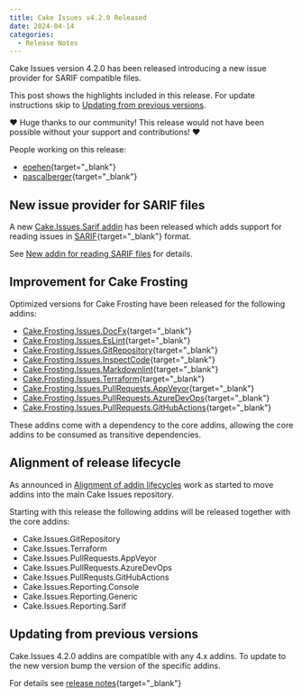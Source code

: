 ```yaml
---
title: Cake Issues v4.2.0 Released
date: 2024-04-14
categories:
  - Release Notes
---
```


Cake Issues version 4.2.0 has been released introducing a new issue provider for SARIF compatible files.

<!-- more -->

This post shows the highlights included in this release.
For update instructions skip to [Updating from previous versions](#updating-from-previous-versions).

❤ Huge thanks to our community! This release would not have been possible without your support and contributions! ❤

People working on this release:

* [eoehen](https://github.com/eoehen){target="_blank"}
* [pascalberger](https://github.com/pascalberger){target="_blank"}

## New issue provider for SARIF files

A new [Cake.Issues.Sarif addin] has been released which adds support for reading issues in [SARIF]{target="_blank"} format.

See [New addin for reading SARIF files](2024-04-14-sarif-issue-provider.md) for details.

## Improvement for Cake Frosting

Optimized versions for Cake Frosting have been released for the following addins:

* [Cake.Frosting.Issues.DocFx]{target="_blank"}
* [Cake.Frosting.Issues.EsLint]{target="_blank"}
* [Cake.Frosting.Issues.GitRepository]{target="_blank"}
* [Cake.Frosting.Issues.InspectCode]{target="_blank"}
* [Cake.Frosting.Issues.Markdownlint]{target="_blank"}
* [Cake.Frosting.Issues.Terraform]{target="_blank"}
* [Cake.Frosting.Issues.PullRequests.AppVeyor]{target="_blank"}
* [Cake.Frosting.Issues.PullRequests.AzureDevOps]{target="_blank"}
* [Cake.Frosting.Issues.PullRequests.GitHubActions]{target="_blank"}

These addins come with a dependency to the core addins, allowing the core addins to be consumed as transitive dependencies.

## Alignment of release lifecycle

As announced in [Alignment of addin lifecycles](2024-01-14-align-addin-lifecycle.md) work as started to move
addins into the main Cake Issues repository.

Starting with this release the following addins will be released together with the core addins:

* Cake.Issues.GitRepository
* Cake.Issues.Terraform
* Cake.Issues.PullRequests.AppVeyor
* Cake.Issues.PullRequests.AzureDevOps
* Cake.Issues.PullRequsts.GitHubActions
* Cake.Issues.Reporting.Console
* Cake.Issues.Reporting.Generic
* Cake.Issues.Reporting.Sarif

## Updating from previous versions

Cake.Issues 4.2.0 addins are compatible with any 4.x addins.
To update to the new version bump the version of the specific addins.

For details see [release notes](https://github.com/cake-contrib/Cake.Issues/releases/tag/4.2.0){target="_blank"}

[Cake.Issues.Sarif addin]: ../../documentation/issue-providers/sarif/index.md
[SARIF]: https://sarifweb.azurewebsites.net/
[Cake.Frosting.Issues.DocFx]: https://www.nuget.org/packages/Cake.Frosting.Issues.DocFx
[Cake.Frosting.Issues.EsLint]: https://www.nuget.org/packages/Cake.Frosting.Issues.EsLint
[Cake.Frosting.Issues.GitRepository]: https://www.nuget.org/packages/Cake.Frosting.Issues.GitRepository
[Cake.Frosting.Issues.InspectCode]: https://www.nuget.org/packages/Cake.Frosting.Issues.InspectCode
[Cake.Frosting.Issues.Markdownlint]: https://www.nuget.org/packages/Cake.Frosting.Issues.Markdownlint
[Cake.Frosting.Issues.Terraform]: https://www.nuget.org/packages/Cake.Frosting.Issues.Terraform
[Cake.Frosting.Issues.PullRequests.AppVeyor]: https://www.nuget.org/packages/Cake.Frosting.Issues.PullRequests.AppVeyor
[Cake.Frosting.Issues.PullRequests.AzureDevOps]: https://www.nuget.org/packages/Cake.Frosting.Issues.PullRequests.AzureDevOps
[Cake.Frosting.Issues.PullRequests.GitHubActions]: https://www.nuget.org/packages/Cake.Frosting.Issues.PullRequests.GitHubActions
